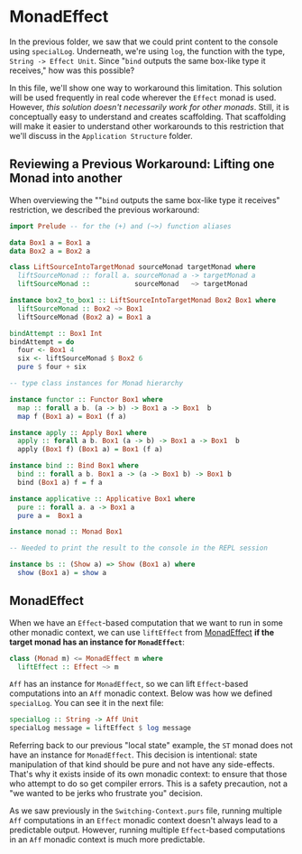 # MonadEffect

In the previous folder, we saw that we could print content to the console using `specialLog`. Underneath, we're using `log`, the function with the type, `String -> Effect Unit`. Since "`bind` outputs the same box-like type it receives," how was this possible?

In this file, we'll show one way to workaround this limitation. This solution will be used frequently in real code wherever the `Effect` monad is used. However, _this solution doesn't necessarily work for other monads_. Still, it is conceptually easy to understand and creates scaffolding. That scaffolding will make it easier to understand other workarounds to this restriction that we'll discuss in the `Application Structure` folder.

## Reviewing a Previous Workaround: Lifting one Monad into another

When overviewing the ""`bind` outputs the same box-like type it receives" restriction, we described the previous workaround:
```purescript
import Prelude -- for the (+) and (~>) function aliases

data Box1 a = Box1 a
data Box2 a = Box2 a

class LiftSourceIntoTargetMonad sourceMonad targetMonad where                 {-
  liftSourceMonad :: forall a. sourceMonad a -> targetMonad a                 -}
  liftSourceMonad ::           sourceMonad   ~> targetMonad

instance box2_to_box1 :: LiftSourceIntoTargetMonad Box2 Box1 where
  liftSourceMonad :: Box2 ~> Box1
  liftSourceMonad (Box2 a) = Box1 a

bindAttempt :: Box1 Int
bindAttempt = do
  four <- Box1 4
  six <- liftSourceMonad $ Box2 6
  pure $ four + six

-- type class instances for Monad hierarchy

instance functor :: Functor Box1 where
  map :: forall a b. (a -> b) -> Box1 a -> Box1  b
  map f (Box1 a) = Box1 (f a)

instance apply :: Apply Box1 where
  apply :: forall a b. Box1 (a -> b) -> Box1 a -> Box1  b
  apply (Box1 f) (Box1 a) = Box1 (f a)

instance bind :: Bind Box1 where
  bind :: forall a b. Box1 a -> (a -> Box1 b) -> Box1 b
  bind (Box1 a) f = f a

instance applicative :: Applicative Box1 where
  pure :: forall a. a -> Box1 a
  pure a =  Box1 a

instance monad :: Monad Box1

-- Needed to print the result to the console in the REPL session

instance bs :: (Show a) => Show (Box1 a) where
  show (Box1 a) = show a
```

## MonadEffect

When we have an `Effect`-based computation that we want to run in some other monadic context, we can use `liftEffect` from [MonadEffect](https://pursuit.purescript.org/packages/purescript-effect/2.0.0/docs/Effect.Class#v:liftEffect) **if the target monad has an instance for `MonadEffect`**:

```purescript
class (Monad m) <= MonadEffect m where
  liftEffect :: Effect ~> m
```

`Aff` has an instance for `MonadEffect`, so we can lift `Effect`-based computations into an `Aff` monadic context. Below was how we defined `specialLog`. You can see it in the next file:
```purescript
specialLog :: String -> Aff Unit
specialLog message = liftEffect $ log message
```

Referring back to our previous "local state" example, the `ST` monad does not have an instance for `MonadEffect`. This decision is intentional: state manipulation of that kind should be pure and not have any side-effects. That's why it exists inside of its own monadic context: to ensure that those who attempt to do so get compiler errors. This is a safety precaution, not a "we wanted to be jerks who frustrate you" decision.

As we saw previously in the `Switching-Context.purs` file, running multiple `Aff` computations in an `Effect` monadic context doesn't always lead to a predictable output. However, running multiple `Effect`-based computations in an `Aff` monadic context is much more predictable.
